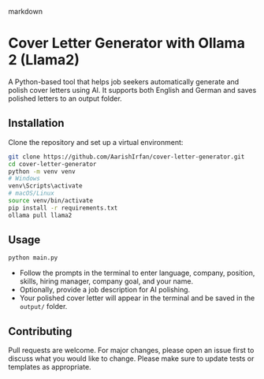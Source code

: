 markdown
# Cover Letter Generator with Ollama 2 (Llama2)

A Python-based tool that helps job seekers automatically generate and polish cover letters using AI. It supports both English and German and saves polished letters to an output folder.

## Installation

Clone the repository and set up a virtual environment:

```bash
git clone https://github.com/AarishIrfan/cover-letter-generator.git
cd cover-letter-generator
python -m venv venv
# Windows
venv\Scripts\activate
# macOS/Linux
source venv/bin/activate
pip install -r requirements.txt
ollama pull llama2
````

## Usage

```bash
python main.py
```

* Follow the prompts in the terminal to enter language, company, position, skills, hiring manager, company goal, and your name.
* Optionally, provide a job description for AI polishing.
* Your polished cover letter will appear in the terminal and be saved in the `output/` folder.


## Contributing

Pull requests are welcome. For major changes, please open an issue first to discuss what you would like to change.
Please make sure to update tests or templates as appropriate.
